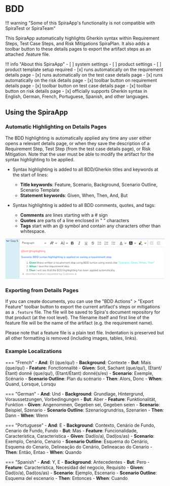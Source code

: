 # BDD

!!! warning "Some of this SpiraApp's functionality is not compatible with SpiraTest or SpiraTeam"

This SpiraApp automatically highlights Gherkin syntax within Requirement Steps, Test Case Steps, and Risk Mitigations <span class="pill">SpiraPlan</span>. It also adds a toolbar button to these details pages to export the artifact steps as an attached .feature file.

!!! info "About this SpiraApp"
    - [ ] system settings
    - [ ] product settings 
    - [ ] product template setup required
    - [x] runs automatically on the requirement details page
    - [x] runs automatically on the test case details page
    - [x] runs automatically on the risk details page
    - [x] toolbar button on requirement details page
    - [x] toolbar button on test case details page
    - [x] toolbar button on risk details page
    - [x] officially supports Gherkin syntax in English, German, French, Portuguese, Spanish, and other languages.

## Using the SpiraApp
### Automatic Highlighting on Details Pages
The BDD highlighting is automatically applied any time any user either opens a relevant details page, or when they save the description of a Requirement Step, Test Step (from the test case details page), or Risk Mitigation. Note that the user must be able to modify the artifact for the syntax highlighting to be applied.

- Syntax highlighting is added to all BDD/Gherkin titles and keywords at the start of lines:

    - **Title keywords**: Feature, Scenario, Background, Scenario Outline, Scenario Template
    - **Statement keywords**: Given, When, Then, And, But

- Syntax highlighting is added to all BDD comments, quotes, and tags:

    - **Comments** are lines starting with a # sign
    - **Quotes** are parts of a line enclosed in " " characters
    - **Tags** start with an @ symbol and contain any characters other than whitespace.

![Shows the following step description with @tags colored in red, "Scenario: ..." line bolded and colored in blue, Given/When/Then keywords bolded and colored green, "quoted strings" colored in bright cyan, and the comment line starting with # colored in gray: `@bdd @highlighting (new line) Scenario: BDD syntax highlighting is applied on saving a requirement step (new line) Given I have written a requirement step using BDD syntax using words like “Scenario:, Given, When, Then” (new line) When I save the requirement step (new line) Then I will see that the BDD highlighting has been applied automatically. (new line) # -describes feature requested by Customer A` ](img/bdd-highlight-example.png)

### Exporting from Details Pages
If you can create documents, you can use the "BDD Actions" > "Export Feature" toolbar button to export the current artifact's steps or mitigations as a `.feature` file. The file will be saved to Spira's document repository for that product (at the root level). The filename itself and first line of the feature file will be the name of the artifact (e.g. the requirement name). 

Please note that a feature file is a plain text file. Indentation is preserved but all other formatting is removed (including images, tables, links).

### Example Localizations
=== "French"
    - **And**: Et (que/qu/)
    - **Background**: Contexte
    - **But**: Mais (que/qu/)
    - **Feature**: Fonctionnalité
    - **Given**: Soit, Sachant (que/qu/), (Etant/Étant) donné (que/qu/), (Etant/Étant) donné(s/es)
    - **Scenario**: Exemple, Scénario
    - **Scenario Outline**: Plan du scénario
    - **Then**: Alors, Donc
    - **When**: Quand, Lorsque, Lorsqu

=== "German"
    - **And**: Und
    - **Background**: Grundlage, Hintergrund, Voraussetzungen, Vorbedingungen
    - **But**: Aber
    - **Feature**: Funktionalität, Funktion
    - **Given**: Angenommen, Gegeben sei, Gegeben seien
    - **Scenario**: Beispiel, Szenario
    - **Scenario Outline**: Szenariogrundriss, Szenarien
    - **Then**: Dann
    - **When**: Wenn
  
=== "Portuguese"
    - **And**: E
    - **Background**: Contexto, Cenário de Fundo, Cenario de Fundo, Fundo
    - **But**: Mas
    - **Feature**: Funcionalidade, Característica, Caracteristica
    - **Given**: Dad(o/a), Dad(os/as)
    - **Scenario**: Exemplo, Cenário, Cenario
    - **Scenario Outline**: Esquema do Cenário, Esquema do Cenario, Delineação do Cenário, Delineacao do Cenario
    - **Then**: Então, Entao
    - **When**: Quando

=== "Spanish"
    - **And**: Y, E
    - **Background**: Antecedentes
    - **But**: Pero
    - **Feature**: Característica, Necesidad del negocio, Requisito
    - **Given**: Dad(o/a), Dad(os/as)
    - **Scenario**: Ejemplo, Escenario
    - **Scenario Outline**: Esquema del escenario
    - **Then**: Entonces
    - **When**: Cuando